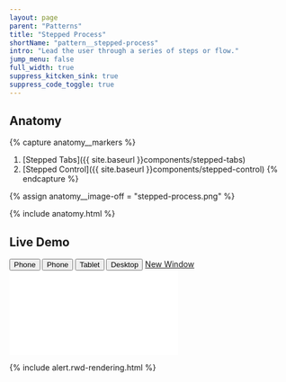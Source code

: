 ```yaml
---
layout: page
parent: "Patterns"
title: "Stepped Process"
shortName: "pattern__stepped-process"
intro: "Lead the user through a series of steps or flow."
jump_menu: false
full_width: true
suppress_kitcken_sink: true
suppress_code_toggle: true
---
```


## Anatomy

{% capture anatomy__markers %}
1. [Stepped Tabs]({{ site.baseurl }}components/stepped-tabs)
1. [Stepped Control]({{ site.baseurl }}components/stepped-control)
{% endcapture %}

{% assign anatomy__image-off = "stepped-process.png" %}

{% include anatomy.html %}

## Live Demo

<div class="docs__rwd-demo-block">
  <div class="docs__rwd-embed-container">
    <span class="fsa-btn-group fsa-btn-group--small" role="group" data-component="">
      <button data-behavior="toggle-rwd-size" data-target="rwd-demo_a" data-size="phone" class="fsa-btn-group__item" type="button" title="Portrait">Phone <span class="docs__rwd-demo-icon docs__rwd-demo-icon--portrait"></span></button>
      <button data-behavior="toggle-rwd-size" data-target="rwd-demo_a" data-size="phone-big" class="fsa-btn-group__item" type="button" title="Landscape">Phone <span class="docs__rwd-demo-icon docs__rwd-demo-icon--landscape"></span></button>
      <button data-behavior="toggle-rwd-size" data-target="rwd-demo_a" data-size="tablet" class="fsa-btn-group__item" type="button">Tablet</button>
      <button data-behavior="toggle-rwd-size" data-target="rwd-demo_a" data-size="desktop" class="fsa-btn-group__item fsa-btn-group__item--active" aria-selected="true" type="button">Desktop</button>
      <a class="fsa-btn-group__item" href="{{ site.baseurl }}/demo/stepped-process.html" target="_blank" title="View in a New Window">New Window</a>
    </span>
    <div class="docs__rwd-embed docs__rwd-embed--desktop" id="rwd-demo_a">
      <iframe src="{{ site.baseurl }}/demo/stepped-process.html" class="docs__rwd-iframe" allowtransparency="true" frameborder="0" scrolling="yes" allowfullscreen="true"> </iframe>
    </div>
  </div>
</div>

{% include alert.rwd-rendering.html %}
